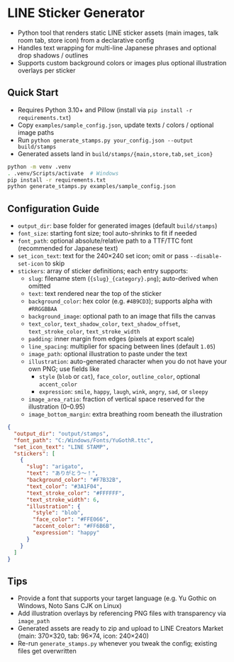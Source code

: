 # LINE Sticker Generator
- Python tool that renders static LINE sticker assets (main images, talk room tab, store icon) from a declarative config
- Handles text wrapping for multi-line Japanese phrases and optional drop shadows / outlines
- Supports custom background colors or images plus optional illustration overlays per sticker

## Quick Start
- Requires Python 3.10+ and Pillow (install via `pip install -r requirements.txt`)
- Copy `examples/sample_config.json`, update texts / colors / optional image paths
- Run `python generate_stamps.py your_config.json --output build/stamps`
- Generated assets land in `build/stamps/{main,store,tab,set_icon}`

```bash
python -m venv .venv
. .venv/Scripts/activate  # Windows
pip install -r requirements.txt
python generate_stamps.py examples/sample_config.json
```

## Configuration Guide
- `output_dir`: base folder for generated images (default `build/stamps`)
- `font_size`: starting font size; tool auto-shrinks to fit if needed
- `font_path`: optional absolute/relative path to a TTF/TTC font (recommended for Japanese text)
- `set_icon_text`: text for the 240×240 set icon; omit or pass `--disable-set-icon` to skip
- `stickers`: array of sticker definitions; each entry supports:
  - `slug`: filename stem (`{slug}_{category}.png`); auto-derived when omitted
  - `text`: text rendered near the top of the sticker
  - `background_color`: hex color (e.g. `#4B9CD3`); supports alpha with `#RRGGBBAA`
  - `background_image`: optional path to an image that fills the canvas
  - `text_color`, `text_shadow_color`, `text_shadow_offset`, `text_stroke_color`, `text_stroke_width`
  - `padding`: inner margin from edges (pixels at export scale)
  - `line_spacing`: multiplier for spacing between lines (default `1.05`)
  - `image_path`: optional illustration to paste under the text
  - `illustration`: auto-generated character when you do not have your own PNG; use fields like
    - `style` (`blob` or `cat`), `face_color`, `outline_color`, optional `accent_color`
    - `expression`: `smile`, `happy`, `laugh`, `wink`, `angry`, `sad`, or `sleepy`
  - `image_area_ratio`: fraction of vertical space reserved for the illustration (0–0.95)
  - `image_bottom_margin`: extra breathing room beneath the illustration

```json
{
  "output_dir": "output/stamps",
  "font_path": "C:/Windows/Fonts/YuGothR.ttc",
  "set_icon_text": "LINE STAMP",
  "stickers": [
    {
      "slug": "arigato",
      "text": "ありがとう〜！",
      "background_color": "#F7B32B",
      "text_color": "#3A1F04",
      "text_stroke_color": "#FFFFFF",
      "text_stroke_width": 6,
      "illustration": {
        "style": "blob",
        "face_color": "#FFE066",
        "accent_color": "#FF6B6B",
        "expression": "happy"
      }
    }
  ]
}
```

## Tips
- Provide a font that supports your target language (e.g. Yu Gothic on Windows, Noto Sans CJK on Linux)
- Add illustration overlays by referencing PNG files with transparency via `image_path`
- Generated assets are ready to zip and upload to LINE Creators Market (main: 370×320, tab: 96×74, icon: 240×240)
- Re-run `generate_stamps.py` whenever you tweak the config; existing files get overwritten
